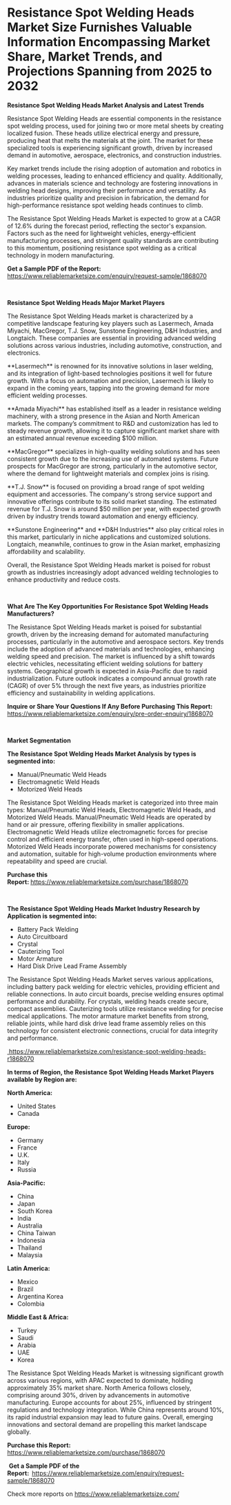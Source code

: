 <p><h1>Resistance Spot Welding Heads Market Size Furnishes Valuable Information Encompassing Market Share, Market Trends, and Projections Spanning from 2025 to 2032</h1></p><p><strong>Resistance Spot Welding Heads Market Analysis and Latest Trends</strong></p>
<p><p>Resistance Spot Welding Heads are essential components in the resistance spot welding process, used for joining two or more metal sheets by creating localized fusion. These heads utilize electrical energy and pressure, producing heat that melts the materials at the joint. The market for these specialized tools is experiencing significant growth, driven by increased demand in automotive, aerospace, electronics, and construction industries.</p><p>Key market trends include the rising adoption of automation and robotics in welding processes, leading to enhanced efficiency and quality. Additionally, advances in materials science and technology are fostering innovations in welding head designs, improving their performance and versatility. As industries prioritize quality and precision in fabrication, the demand for high-performance resistance spot welding heads continues to climb.</p><p>The Resistance Spot Welding Heads Market is expected to grow at a CAGR of 12.6% during the forecast period, reflecting the sector's expansion. Factors such as the need for lightweight vehicles, energy-efficient manufacturing processes, and stringent quality standards are contributing to this momentum, positioning resistance spot welding as a critical technology in modern manufacturing.</p></p>
<p><strong>Get a Sample PDF of the Report:&nbsp;</strong> <a href="https://www.reliablemarketsize.com/enquiry/request-sample/1868070?utm_campaign=2453&utm_medium=2&utm_source=Github&utm_content=ia&utm_term=28022025&utm_id=resistance-spot-welding-heads">https://www.reliablemarketsize.com/enquiry/request-sample/1868070</a></p>
<p>&nbsp;</p>
<p><strong>Resistance Spot Welding Heads Major Market Players</strong></p>
<p><p>The Resistance Spot Welding Heads market is characterized by a competitive landscape featuring key players such as Lasermech, Amada Miyachi, MacGregor, T.J. Snow, Sunstone Engineering, D&H Industries, and Longtaich. These companies are essential in providing advanced welding solutions across various industries, including automotive, construction, and electronics.</p><p>**Lasermech** is renowned for its innovative solutions in laser welding, and its integration of light-based technologies positions it well for future growth. With a focus on automation and precision, Lasermech is likely to expand in the coming years, tapping into the growing demand for more efficient welding processes.</p><p>**Amada Miyachi** has established itself as a leader in resistance welding machinery, with a strong presence in the Asian and North American markets. The company’s commitment to R&D and customization has led to steady revenue growth, allowing it to capture significant market share with an estimated annual revenue exceeding $100 million.</p><p>**MacGregor** specializes in high-quality welding solutions and has seen consistent growth due to the increasing use of automated systems. Future prospects for MacGregor are strong, particularly in the automotive sector, where the demand for lightweight materials and complex joins is rising.</p><p>**T.J. Snow** is focused on providing a broad range of spot welding equipment and accessories. The company's strong service support and innovative offerings contribute to its solid market standing. The estimated revenue for T.J. Snow is around $50 million per year, with expected growth driven by industry trends toward automation and energy efficiency.</p><p>**Sunstone Engineering** and **D&H Industries** also play critical roles in this market, particularly in niche applications and customized solutions. Longtaich, meanwhile, continues to grow in the Asian market, emphasizing affordability and scalability.</p><p>Overall, the Resistance Spot Welding Heads market is poised for robust growth as industries increasingly adopt advanced welding technologies to enhance productivity and reduce costs.</p></p>
<p>&nbsp;</p>
<p><strong>What Are The Key Opportunities For Resistance Spot Welding Heads Manufacturers?</strong></p>
<p><p>The Resistance Spot Welding Heads market is poised for substantial growth, driven by the increasing demand for automated manufacturing processes, particularly in the automotive and aerospace sectors. Key trends include the adoption of advanced materials and technologies, enhancing welding speed and precision. The market is influenced by a shift towards electric vehicles, necessitating efficient welding solutions for battery systems. Geographical growth is expected in Asia-Pacific due to rapid industrialization. Future outlook indicates a compound annual growth rate (CAGR) of over 5% through the next five years, as industries prioritize efficiency and sustainability in welding applications.</p></p>
<p><strong>Inquire or Share Your Questions If Any Before Purchasing This Report:</strong> <a href="https://www.reliablemarketsize.com/enquiry/pre-order-enquiry/1868070?utm_campaign=2453&utm_medium=2&utm_source=Github&utm_content=ia&utm_term=28022025&utm_id=resistance-spot-welding-heads">https://www.reliablemarketsize.com/enquiry/pre-order-enquiry/1868070</a></p>
<p>&nbsp;</p>
<p><strong>Market Segmentation</strong></p>
<p><strong>The Resistance Spot Welding Heads Market Analysis by types is segmented into:</strong></p>
<p><ul><li>Manual/Pneumatic Weld Heads</li><li>Electromagnetic Weld Heads</li><li>Motorized Weld Heads</li></ul></p>
<p><p>The Resistance Spot Welding Heads market is categorized into three main types: Manual/Pneumatic Weld Heads, Electromagnetic Weld Heads, and Motorized Weld Heads. Manual/Pneumatic Weld Heads are operated by hand or air pressure, offering flexibility in smaller applications. Electromagnetic Weld Heads utilize electromagnetic forces for precise control and efficient energy transfer, often used in high-speed operations. Motorized Weld Heads incorporate powered mechanisms for consistency and automation, suitable for high-volume production environments where repeatability and speed are crucial.</p></p>
<p><strong>Purchase this Report:&nbsp;</strong><a href="https://www.reliablemarketsize.com/purchase/1868070?utm_campaign=2453&utm_medium=2&utm_source=Github&utm_content=ia&utm_term=28022025&utm_id=resistance-spot-welding-heads">https://www.reliablemarketsize.com/purchase/1868070</a></p>
<p>&nbsp;</p>
<p><strong>The Resistance Spot Welding Heads Market Industry Research by Application is segmented into:</strong></p>
<p><ul><li>Battery Pack Welding</li><li>Auto Circuitboard</li><li>Crystal</li><li>Cauterizing Tool</li><li>Motor Armature</li><li>Hard Disk Drive Lead Frame Assembly</li></ul></p>
<p><p>The Resistance Spot Welding Heads Market serves various applications, including battery pack welding for electric vehicles, providing efficient and reliable connections. In auto circuit boards, precise welding ensures optimal performance and durability. For crystals, welding heads create secure, compact assemblies. Cauterizing tools utilize resistance welding for precise medical applications. The motor armature market benefits from strong, reliable joints, while hard disk drive lead frame assembly relies on this technology for consistent electronic connections, crucial for data integrity and performance.</p></p>
<p><a href="https://www.reliablemarketsize.com/resistance-spot-welding-heads-r1868070?utm_campaign=2453&utm_medium=2&utm_source=Github&utm_content=ia&utm_term=28022025&utm_id=resistance-spot-welding-heads">&nbsp;https://www.reliablemarketsize.com/resistance-spot-welding-heads-r1868070</a></p>
<p><strong>In terms of Region, the Resistance Spot Welding Heads Market Players available by Region are:</strong></p>
<p>
    <p> <strong> North America: </strong>
        <ul>
            <li>United States</li>
            <li>Canada</li>
        </ul>
        </p> 
    <p> <strong> Europe: </strong>
        <ul>
            <li>Germany</li>
            <li>France</li>
            <li>U.K.</li>
            <li>Italy</li>
            <li>Russia</li>
        </ul>
        </p> 
    <p> <strong> Asia-Pacific: </strong>
        <ul>
            <li>China</li>
            <li>Japan</li>
            <li>South Korea</li>
            <li>India</li>
            <li>Australia</li>
            <li>China Taiwan</li>
            <li>Indonesia</li>
            <li>Thailand</li>
            <li>Malaysia</li>
        </ul>
        </p> 
    <p> <strong> Latin America: </strong>
        <ul>
            <li>Mexico</li>
            <li>Brazil</li>
            <li>Argentina Korea</li>
            <li>Colombia</li>
        </ul>
        </p> 
    <p> <strong> Middle East & Africa: </strong>
        <ul>
            <li>Turkey</li>
            <li>Saudi</li>
            <li>Arabia</li>
            <li>UAE</li>
            <li>Korea</li>
        </ul>
    </p>
    </p>
<p><p>The Resistance Spot Welding Heads Market is witnessing significant growth across various regions, with APAC expected to dominate, holding approximately 35% market share. North America follows closely, comprising around 30%, driven by advancements in automotive manufacturing. Europe accounts for about 25%, influenced by stringent regulations and technology integration. While China represents around 10%, its rapid industrial expansion may lead to future gains. Overall, emerging innovations and sectoral demand are propelling this market landscape globally.</p></p>
<p><strong>Purchase this Report: </strong><a href="https://www.reliablemarketsize.com/purchase/1868070?utm_campaign=2453&utm_medium=2&utm_source=Github&utm_content=ia&utm_term=28022025&utm_id=resistance-spot-welding-heads">https://www.reliablemarketsize.com/purchase/1868070</a></p>
<p>&nbsp;<strong>Get a Sample PDF of the Report:&nbsp;&nbsp;</strong><a href="https://www.reliablemarketsize.com/enquiry/request-sample/1868070?utm_campaign=2453&utm_medium=2&utm_source=Github&utm_content=ia&utm_term=28022025&utm_id=resistance-spot-welding-heads">https://www.reliablemarketsize.com/enquiry/request-sample/1868070</a></p>
<p><strong></strong></p>
<p>Check more reports on <a href="https://www.reliablemarketsize.com/?utm_campaign=2453&utm_medium=2&utm_source=Github&utm_content=ia&utm_term=28022025&utm_id=resistance-spot-welding-heads">https://www.reliablemarketsize.com/</a></p>